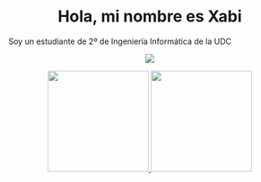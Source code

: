 <h1 align ="center">Hola, mi nombre es Xabi</h1>

Soy un estudiante de 2º de Ingeniería Informática de la UDC

<div align="center">
  <a href="https://github.com/Xabiguitian">
    <img src="https://skillicons.dev/icons?i=git,github,c,java,linux,md" />
  </a>
</div>
<p> </p>

<div align="center">
  <a href="https://github.com/Xabiguitian">
  <img height="180em" src="https://github-readme-stats.vercel.app/api/top-langs/?username=Xabiguitian&layout=compact&langs_count=7&theme=dracula"/>
  <img height="180em" src="https://github-readme-stats.vercel.app/api?username=Xabiguitian&show_icons=true&theme=dracula&include_all_commits=true&count_private=true"/>
</div>
